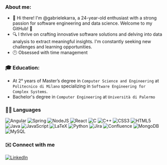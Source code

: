 ### About me:
- 👋 Hi there! I'm @gabrielekarra, a 24-year-old enthusiast with a strong passion for software engineering and data science. Welcome to my GitHub! 🚀
- 🔍 I thrive on crafting innovative software solutions and delving into data analysis to extract meaningful insights. I'm constantly seeking new challenges and learning opportunities.
- 🕛 Obsessed with time management

### 🎓 Education:
- At 2° years of Master’s degree in `Computer Science and Engineering` at `Politecnico di Milano` specializing in `Software Engineering for Complex Systems`.
- Bachelor's degree in `Computer Engineering` at `Università di Palermo`

### 👨‍💻 Languages
![Angular](https://img.shields.io/badge/Angular-DD0031?style=for-the-badge&logo=angular&logoColor=white)
![Spring]([https://img.shields.io/badge/Angular-DD0031?style=for-the-badge&logo=angular&logoColor=white](https://img.shields.io/badge/Spring-6DB33F?style=for-the-badge&logo=spring&logoColor=white)) 
![NodeJS](https://img.shields.io/badge/node.js-6DA55F?style=for-the-badge&logo=node.js&logoColor=white) ![React](https://img.shields.io/badge/react-%2320232a.svg?style=for-the-badge&logo=react&logoColor=%2361DAFB) ![C](https://img.shields.io/badge/c-%2300599C.svg?style=for-the-badge&logo=c&logoColor=white) ![C++](https://img.shields.io/badge/c++-%2300599C.svg?style=for-the-badge&logo=c%2B%2B&logoColor=white) ![CSS3](https://img.shields.io/badge/css3-%231572B6.svg?style=for-the-badge&logo=css3&logoColor=white) ![HTML5](https://img.shields.io/badge/html5-%23E34F26.svg?style=for-the-badge&logo=html5&logoColor=white) ![Java](https://img.shields.io/badge/java-%23ED8B00.svg?style=for-the-badge&logo=openjdk&logoColor=white) ![JavaScript](https://img.shields.io/badge/javascript-%23323330.svg?style=for-the-badge&logo=javascript&logoColor=%23F7DF1E) ![LaTeX](https://img.shields.io/badge/latex-%23008080.svg?style=for-the-badge&logo=latex&logoColor=white) ![Python](https://img.shields.io/badge/python-3670A0?style=for-the-badge&logo=python&logoColor=ffdd54) ![Jira](https://img.shields.io/badge/jira-%230A0FFF.svg?style=for-the-badge&logo=jira&logoColor=white) ![Confluence](https://img.shields.io/badge/confluence-%23172BF4.svg?style=for-the-badge&logo=confluence&logoColor=white) ![MongoDB](https://img.shields.io/badge/MongoDB-%234ea94b.svg?style=for-the-badge&logo=mongodb&logoColor=white) ![MySQL](https://img.shields.io/badge/mysql-%2300f.svg?style=for-the-badge&logo=mysql&logoColor=white)
 
### ✉️ Connect with me
[![LinkedIn](https://img.shields.io/badge/linkedin-%230077B5.svg?style=for-the-badge&logo=linkedin&logoColor=white)](https://www.linkedin.com/in/salvatoregabrielekarra)

